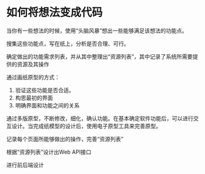 # 如何将想法变成代码

当你有一些想法的时候，使用“头脑风暴”想出一些能够满足该想法的功能点。

搜集这些功能点，写在纸上，分析是否合理、可行。

确定做出的功能需求列表，并从其中整理出“资源列表”，其中记录了系统所需要提供的资源及其操作

通过画纸原型的方式：
1. 验证这些功能是否合适。
2. 构思最初的界面
3. 明确界面和功能之间的关系

通过多版原型，不断修改，细化，确认功能。在基本确定软件功能后，可以进行交互设计。当完成纸模型的设计后，使用电子原型工具来完善原型。

记录每个页面所能够做出的操作，完善“资源列表”

根据“资源列表”设计出Web API接口

进行前后端设计